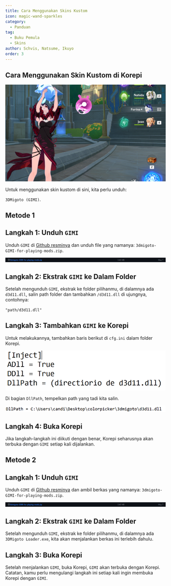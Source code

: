 ```yaml
---
title: Cara Menggunakan Skins Kustom
icon: magic-wand-sparkles
category:
  - Panduan
tag:
  - Buku Pemula
  - Skins
author: Schvis, Natsume, Ikuyo
order: 3
---
```


## Cara Menggunakan Skin Kustom di Korepi

![](/assets/images/docs/202312/example.png)

Untuk menggunakan skin kustom di sini, kita perlu unduh:

`3DMigoto (GIMI)`.
## Metode 1
## Langkah 1: Unduh `GIMI`

Unduh `GIMI` di [Github resminya](https://github.com/SilentNightSound/GI-Model-Importer/releases/tag/v7.0) dan unduh file yang namanya: `3dmigoto-GIMI-for-playing-mods.zip`.

![](/assets/images/docs/202312/3dm-1.png)

## Langkah 2: Ekstrak `GIMI` ke Dalam Folder

Setelah mengunduh `GIMI`, ekstrak ke folder pilihanmu, di dalamnya ada `d3d11.dll`, salin path folder dan tambahkan `/d3d11.dll` di ujungnya, contohnya:

`"path/d3d11.dll"`

## Langkah 3: Tambahkan `GIMI` ke Korepi

Untuk melakukannya, tambahkan baris berikut di `cfg.ini` dalam folder Korepi.

![](/assets/images/docs/202312/3dm-2.png)

Di bagian `DllPath`, tempelkan path yang tadi kita salin.

![](/assets/images/docs/202312/3dm-3.png)

## Langkah 4: Buka Korepi

Jika langkah-langkah ini diikuti dengan benar, Korepi seharusnya akan terbuka dengan `GIMI` setiap kali dijalankan.

## Metode 2
## Langkah 1: Unduh `GIMI`

Unduh `GIMI` di [Github resminya](https://github.com/SilentNightSound/GI-Model-Importer/releases/tag/v7.0) dan ambil berkas yang namanya: `3dmigoto-GIMI-for-playing-mods.zip`.

![](/assets/images/docs/202312/3dm-1.png)

## Langkah 2: Ekstrak `GIMI` ke Dalam Folder

Setelah mengunduh `GIMI`, ekstrak ke folder pilihanmu, di dalamnya ada `3DMigoto Loader.exe`, kita akan menjalankan berkas ini terlebih dahulu.

## Langkah 3: Buka Korepi

Setelah menjalankan `GIMI`, buka Korepi, `GIMI` akan terbuka dengan Korepi. Catatan, kamu perlu mengulangi langkah ini setiap kali ingin membuka Korepi dengan `GIMI`.